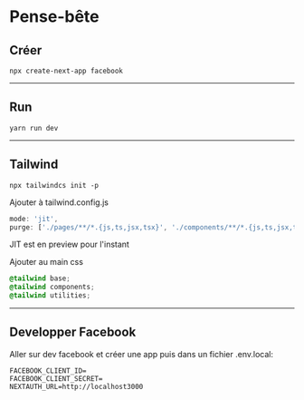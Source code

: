 # Pense-bête

## Créer

```CLI
npx create-next-app facebook
```

---

## Run

```CLI
yarn run dev
```

---

## Tailwind

```CLI
npx tailwindcs init -p
```

Ajouter à tailwind.config.js

```js
mode: 'jit',
purge: ['./pages/**/*.{js,ts,jsx,tsx}', './components/**/*.{js,ts,jsx,tsx}']
```

JIT est en preview pour l'instant

Ajouter au main css

```CSS
@tailwind base;
@tailwind components;
@tailwind utilities;
```

---

## Developper Facebook

Aller sur dev facebook et créer une app puis dans un fichier .env.local:

```local
FACEBOOK_CLIENT_ID=
FACEBOOK_CLIENT_SECRET=
NEXTAUTH_URL=http://localhost3000
```
